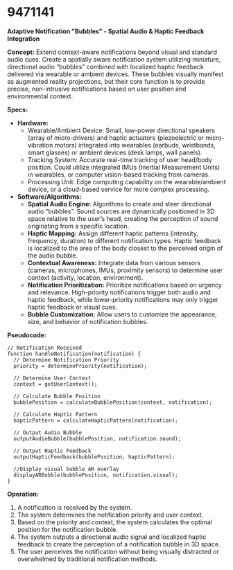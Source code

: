 # 9471141

**Adaptive Notification "Bubbles" - Spatial Audio & Haptic Feedback Integration**

**Concept:** Extend context-aware notifications beyond visual and standard audio cues. Create a spatially aware notification system utilizing miniature, directional audio “bubbles” combined with localized haptic feedback delivered via wearable or ambient devices. These bubbles visually manifest as augmented reality projections, but their core function is to provide precise, non-intrusive notifications based on user position and environmental context.

**Specs:**

*   **Hardware:**
    *   Wearable/Ambient Device: Small, low-power directional speakers (array of micro-drivers) and haptic actuators (piezoelectric or micro-vibration motors) integrated into wearables (earbuds, wristbands, smart glasses) or ambient devices (desk lamps, wall panels).
    *   Tracking System: Accurate real-time tracking of user head/body position. Could utilize integrated IMUs (Inertial Measurement Units) in wearables, or computer vision-based tracking from cameras.
    *   Processing Unit: Edge computing capability on the wearable/ambient device, or a cloud-based service for more complex processing.
*   **Software/Algorithms:**
    *   **Spatial Audio Engine:** Algorithms to create and steer directional audio “bubbles”. Sound sources are dynamically positioned in 3D space relative to the user’s head, creating the perception of sound originating from a specific location.
    *   **Haptic Mapping:** Assign different haptic patterns (intensity, frequency, duration) to different notification types. Haptic feedback is localized to the area of the body closest to the perceived origin of the audio bubble.
    *   **Contextual Awareness:** Integrate data from various sensors (cameras, microphones, IMUs, proximity sensors) to determine user context (activity, location, environment).
    *   **Notification Prioritization:** Prioritize notifications based on urgency and relevance. High-priority notifications trigger both audio and haptic feedback, while lower-priority notifications may only trigger haptic feedback or visual cues.
    *   **Bubble Customization:** Allow users to customize the appearance, size, and behavior of notification bubbles.

**Pseudocode:**

```
// Notification Received
function handleNotification(notification) {
  // Determine Notification Priority
  priority = determinePriority(notification);

  // Determine User Context
  context = getUserContext();

  // Calculate Bubble Position
  bubblePosition = calculateBubblePosition(context, notification);

  // Calculate Haptic Pattern
  hapticPattern = calculateHapticPattern(notification);

  // Output Audio Bubble
  outputAudioBubble(bubblePosition, notification.sound);

  // Output Haptic Feedback
  outputHapticFeedback(bubblePosition, hapticPattern);

  //Display visual bubble AR overlay
  displayARBubble(bubblePosition, notification.visual);
}
```

**Operation:**

1.  A notification is received by the system.
2.  The system determines the notification priority and user context.
3.  Based on the priority and context, the system calculates the optimal position for the notification bubble.
4.  The system outputs a directional audio signal and localized haptic feedback to create the perception of a notification bubble in 3D space.
5.  The user perceives the notification without being visually distracted or overwhelmed by traditional notification methods.